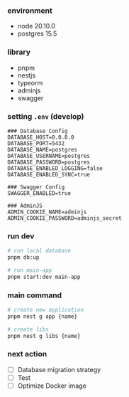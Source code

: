 ### environment 
- node 20.10.0
- postgres 15.5

### library
- pnpm
- nestjs
- typeorm
- adminjs
- swagger

### setting `.env` (develop)
```
### Database Config
DATABASE_HOST=0.0.0.0
DATABASE_PORT=5432
DATABASE_NAME=postgres
DATABASE_USERNAME=postgres
DATABASE_PASSWORD=postgres
DATABASE_ENABLED_LOGGING=false
DATABASE_ENABLED_SYNC=true

### Swagger Config
SWAGGER_ENABLED=true

### AdminJS
ADMIN_COOKIE_NAME=adminjs
ADMIN_COOKIE_PASSWORD=adminjs_secret
```


### run dev 
```bash
# run local database 
pnpm db:up

# run main-app 
pnpm start:dev main-app
```

### main command
```bash
# create new application
pnpm nest g app {name}

# create libs
pnpm nest g libs {name}
```

### next action
- [ ] Database migration strategy
- [ ] Test 
- [ ] Optimize Docker image